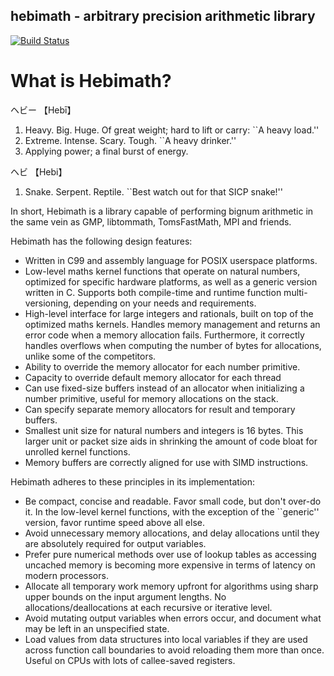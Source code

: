 hebimath - arbitrary precision arithmetic library
-------------------------------------------------------------------------------
[![Build Status](https://travis-ci.org/suiginsoft/hebimath.svg?branch=master)](https://travis-ci.org/suiginsoft/hebimath)

What is Hebimath?
===============================================================================

ヘビー 【Hebī】
1. Heavy. Big. Huge. Of great weight; hard to lift or carry: ``A heavy load.''
2. Extreme. Intense. Scary. Tough. ``A heavy drinker.''
3. Applying power; a final burst of energy.

ヘビ 【Hebi】
1. Snake. Serpent. Reptile. ``Best watch out for that SICP snake!''

In short, Hebimath is a library capable of performing bignum arithmetic in the
same vein as GMP, libtommath, TomsFastMath, MPI and friends.

Hebimath has the following design features:

- Written in C99 and assembly language for POSIX userspace platforms.
- Low-level maths kernel functions that operate on natural numbers, optimized
  for specific hardware platforms, as well as a generic version written in C.
  Supports both compile-time and runtime function multi-versioning, depending
  on your needs and requirements.
- High-level interface for large integers and rationals, built on top of the
  optimized maths kernels. Handles memory management and returns an error
  code when a memory allocation fails. Furthermore, it correctly handles
  overflows when computing the number of bytes for allocations, unlike some
  of the competitors.
- Ability to override the memory allocator for each number primitive.
- Capacity to override default memory allocator for each thread
- Can use fixed-size buffers instead of an allocator when initializing
  a number primitive, useful for memory allocations on the stack.
- Can specify separate memory allocators for result and temporary buffers.
- Smallest unit size for natural numbers and integers is 16 bytes. This
  larger unit or packet size aids in shrinking the amount of code bloat for
  unrolled kernel functions.
- Memory buffers are correctly aligned for use with SIMD instructions.

Hebimath adheres to these principles in its implementation:

- Be compact, concise and readable. Favor small code, but don't over-do it.
  In the low-level kernel functions, with the exception of the ``generic''
  version, favor runtime speed above all else.
- Avoid unnecessary memory allocations, and delay allocations until they are
  absolutely required for output variables.
- Prefer pure numerical methods over use of lookup tables as accessing uncached
  memory is becoming more expensive in terms of latency on modern processors.
- Allocate all temporary work memory upfront for algorithms using sharp upper
  bounds on the input argument lengths. No allocations/deallocations at each
  recursive or iterative level.
- Avoid mutating output variables when errors occur, and document what may be
  left in an unspecified state.
- Load values from data structures into local variables if they are used across
  function call boundaries to avoid reloading them more than once. Useful on
  CPUs with lots of callee-saved registers.
